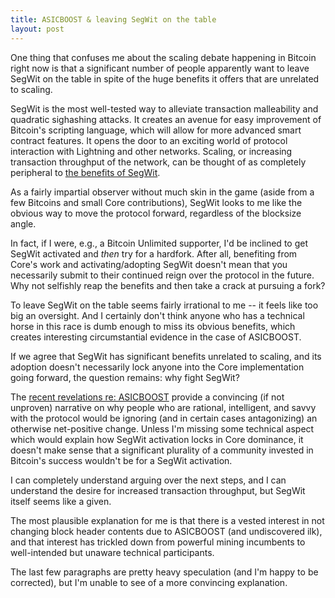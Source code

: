 ```yaml
---
title: ASICBOOST & leaving SegWit on the table
layout: post
---
```


One thing that confuses me about the scaling
debate happening in Bitcoin right now is that a significant number of people
apparently want to leave SegWit on the table in spite of the huge benefits
it offers that are unrelated to scaling.

SegWit is the most well-tested way to alleviate transaction malleability and
quadratic sighashing attacks. It creates an avenue for easy improvement of
Bitcoin's scripting language, which will allow for more advanced smart
contract features. It opens the door to an exciting world of protocol
interaction with Lightning and other networks. Scaling, or increasing
transaction throughput of the network, can be thought of as completely
peripheral to [the benefits of
SegWit](https://bitcoincore.org/en/2016/01/26/segwit-benefits/). 

As a fairly impartial observer without much skin in the game (aside from a few
Bitcoins and small Core contributions), SegWit looks to me like the obvious
way to move the protocol forward, regardless of the blocksize angle.

In fact, if I were, e.g., a Bitcoin Unlimited supporter, I'd be inclined to get
SegWit activated and *then* try for a hardfork. After all, benefiting from
Core's work and activating/adopting SegWit doesn't mean that you necessarily
submit to their continued reign over the protocol in the future. Why not
selfishly reap the benefits and then take a crack at pursuing a fork?

To leave SegWit on the table seems fairly irrational to me -- it feels like
too big an oversight. And I certainly don't think anyone who has a 
technical horse in this race is dumb enough to miss its obvious benefits, 
which creates interesting circumstantial evidence in the case of ASICBOOST.

If we agree that SegWit has significant benefits unrelated to scaling, and its
adoption doesn't necessarily lock anyone into the Core implementation going
forward, the question remains: why fight SegWit? 

The [recent revelations re:
ASICBOOST](http://www.coindesk.com/bitcoins-new-controversy-asicboost-allegations-explained/)
provide a convincing (if not unproven) narrative on why people who are rational,
intelligent, and savvy with the protocol would be ignoring (and in certain cases
antagonizing) an otherwise net-positive change. Unless I'm missing some
technical aspect which would explain how SegWit activation locks in Core
dominance, it doesn't make sense that a significant plurality of a community
invested in Bitcoin's success wouldn't be for a SegWit activation.

I can completely understand arguing over the next steps, and I can understand
the desire for increased transaction throughput, but SegWit itself seems like a
given.

The most plausible explanation for me is that there is a vested interest in not
changing block header contents due to ASICBOOST (and undiscovered ilk), and that
interest has trickled down from powerful mining incumbents to well-intended
but unaware technical participants.

The last few paragraphs are pretty heavy speculation (and I'm happy to be
corrected), but I'm unable to see of a more convincing explanation.
